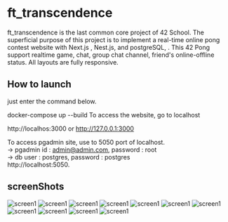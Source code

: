 # ft_transcendence
ft_transcendence is the last common core project of 42 School. The superficial purpose of this project is to implement a real-time online pong contest website with Next.js , Nest.js, and postgreSQL, . This 42 Pong support realtime game, chat, group chat channel, friend's online-offline status. All layouts are fully responsive.
## How to launch
just enter the command below.

docker-compose up --build
To access the website, go to localhost

http://localhos:3000 or http://127.0.0.1:3000
<br>

To access pgadmin site, use to 5050 port of localhost.<br>
-> pgadmin id : admin@admin.com, password : root
<br>
-> db user : postgres, password : postgres
<br>
http://localhost:5050.

## screenShots
![screen1](https://raw.githubusercontent.com/abettach/ft_transcendence/main/ScreenShot/1.png)
![screen1](https://raw.githubusercontent.com/abettach/ft_transcendence/main/ScreenShot/2.png)
![screen1](https://raw.githubusercontent.com/abettach/ft_transcendence/main/ScreenShot/3.png)
![screen1](https://raw.githubusercontent.com/abettach/ft_transcendence/main/ScreenShot/4.png)
![screen1](https://raw.githubusercontent.com/abettach/ft_transcendence/main/ScreenShot/5.png)
![screen1](https://raw.githubusercontent.com/abettach/ft_transcendence/main/ScreenShot/6.png)
![screen1](https://raw.githubusercontent.com/abettach/ft_transcendence/main/ScreenShot/7.png)
![screen1](https://raw.githubusercontent.com/abettach/ft_transcendence/main/ScreenShot/8.png)
![screen1](https://raw.githubusercontent.com/abettach/ft_transcendence/main/ScreenShot/9.png)
![screen1](https://raw.githubusercontent.com/abettach/ft_transcendence/main/ScreenShot/10.png)
![screen1](https://raw.githubusercontent.com/abettach/ft_transcendence/main/ScreenShot/11.png)

